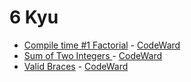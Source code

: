 # 6 Kyu
* [Compile time #1 Factorial](/codewars/solutions/c%2B%2B/6%20kyu/Compile%20time%201%20Factorial) - [CodeWard](https://www.codewars.com/kata/5a74a94f5084d72c710000de)
* [Sum of Two Integers ](/codewars/solutions/c%2B%2B/6%20kyu/Sum%20of%20Two%20Integers) - [CodeWard](https://www.codewars.com/kata/5a9c35e9ba1bb5c54a0001ac)
* [Valid Braces](/codewars/solutions/c%2B%2B/6%20kyu/Valid%20Braces) - [CodeWard](https://www.codewars.com/kata/5277c8a221e209d3f6000b56)